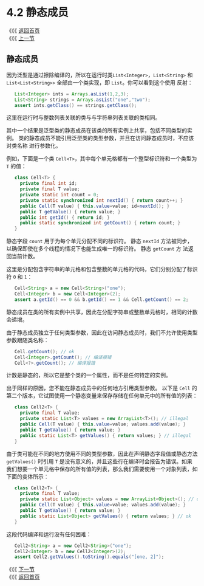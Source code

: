 # 4.2 静态成员

《《《 [返回首页](../../)   
 《《《 [上一节](4.1-gou-zao-han-shu.md)

## 静态成员

因为泛型是通过擦除编译的，所以在运行时类`List<Integer>`，`List<String>` 和 `List<List<String>>` 全部由一个类实现，即 `List`。你可以看到这个使用 反射：

```java
   List<Integer> ints = Arrays.asList(1,2,3);
   List<String> strings = Arrays.asList("one","two");
   assert ints.getClass() == strings.getClass();
```

这里在运行时与整数列表关联的类与与字符串列表关联的类相同。

其中一个结果是泛型类的静态成员在该类的所有实例上共享，包括不同类型的实例。 类的静态成员不能引用泛型类的类型参数，并且在访问静态成员时，不应该对类名称 进行参数化。

例如，下面是一个类 `Cell<T>`，其中每个单元格都有一个整型标识符和一个类型为 `T` 的值：

```java
   class Cell<T> {
     private final int id;
     private final T value;
     private static int count = 0;
     private static synchronized int nextId() { return count++; }
     public Cell(T value) { this.value=value; id=nextId(); }
     public T getValue() { return value; }
     public int getId() { return id; }
     public static synchronized int getCount() { return count; }
   }
```

静态字段 `count` 用于为每个单元分配不同的标识符。 静态 `nextId` 方法被同步，以确保即使在多个线程的情况下也能生成唯一的标识符。 静态 `getCount` 方 法返回当前计数。

这里是分配包含字符串的单元格和包含整数的单元格的代码，它们分别分配了标识符 `0` 和 `1`：

```java
   Cell<String> a = new Cell<String>("one");
   Cell<Integer> b = new Cell<Integer>(2);
   assert a.getId() == 0 && b.getId() == 1 && Cell.getCount() == 2;
```

静态成员在类的所有实例中共享，因此在分配字符串或整数单元格时，相同的计数会递增。

由于静态成员独立于任何类型参数，因此在访问静态成员时，我们不允许使用类型参数跟随类名称：

```java
   Cell.getCount(); // ok
   Cell<Integer>.getCount(); // 编译报错
   Cell<?>.getCount(); // 编译报错
```

计数是静态的，所以它是整个类的一个属性，而不是任何特定的实例。

出于同样的原因，您不能在静态成员中的任何地方引用类型参数。 以下是 `Cell` 的第二个版本，它试图使用一个静态变量来保存存储在任何单元中的所有值的列表：

```java
   class Cell2<T> {
     private final T value;
     private static List<T> values = new ArrayList<T>(); // illegal
     public Cell(T value) { this.value=value; values.add(value); }
     public T getValue() { return value; }
     public static List<T> getValues() { return values; } // illegal
   }
```

由于类可能在不同的地方使用不同的类型参数，因此在声明静态字段值或静态方法 `getValues()` 时引用 `T` 是没有意义的，并且这些行在编译时会报告为错误。如果 我们想要一个单元格中保存的所有值的列表，那么我们需要使用一个对象列表，如下面的变体所示：

```java
   class Cell2<T> {
     private final T value;
     private static List<Object> values = new ArrayList<Object>(); // ok
     public Cell(T value) { this.value=value; values.add(value); }
     public T getValue() { return value; }
     public static List<Object> getValues() { return values; } // ok
   }
```

这段代码编译和运行没有任何困难：

```java
   Cell2<String> a = new Cell2<String>("one");
   Cell2<Integer> b = new Cell2<Integer>(2);
   assert Cell2.getValues().toString().equals("[one, 2]");
```

《《《 [下一节](4.3-qian-tao-lei.md)   
 《《《 [返回首页](../../)

